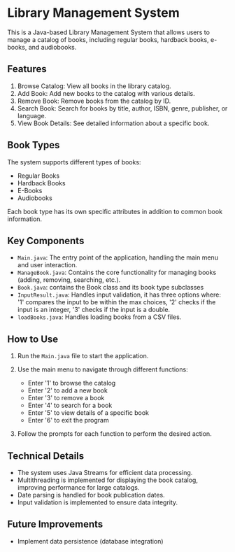 # Library Management System

This is a Java-based Library Management System that allows users to manage a catalog of books, including regular books, hardback books, e-books, and audiobooks.

## Features

1. Browse Catalog: View all books in the library catalog.
2. Add Book: Add new books to the catalog with various details.
3. Remove Book: Remove books from the catalog by ID.
4. Search Book: Search for books by title, author, ISBN, genre, publisher, or language.
5. View Book Details: See detailed information about a specific book.

## Book Types

The system supports different types of books:

- Regular Books
- Hardback Books
- E-Books
- Audiobooks

Each book type has its own specific attributes in addition to common book information.

## Key Components

- `Main.java`: The entry point of the application, handling the main menu and user interaction.
- `ManageBook.java`: Contains the core functionality for managing books (adding, removing, searching, etc.).
- `Book.java`: contains the Book class and its book type subclasses
- `InputResult.java`: Handles input validation, it has three options where: '1' compares the input to be within the max choices, '2' checks if the input is an integer, '3' checks if the input is a double. 
- `loadBooks.java`: Handles loading books from a CSV files.

## How to Use

1. Run the `Main.java` file to start the application.
2. Use the main menu to navigate through different functions:
    - Enter '1' to browse the catalog
    - Enter '2' to add a new book
    - Enter '3' to remove a book
    - Enter '4' to search for a book
    - Enter '5' to view details of a specific book
    - Enter '6' to exit the program

3. Follow the prompts for each function to perform the desired action.

## Technical Details

- The system uses Java Streams for efficient data processing.
- Multithreading is implemented for displaying the book catalog, improving performance for large catalogs.
- Date parsing is handled for book publication dates.
- Input validation is implemented to ensure data integrity.

## Future Improvements

- Implement data persistence (database integration)

